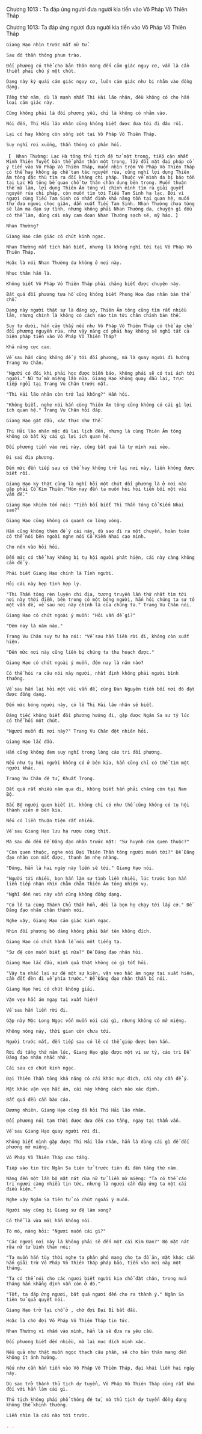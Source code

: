




Chương 1013 : Ta đáp ứng ngươi đưa người kia tiến vào Vô Pháp Vô Thiên Tháp


Chương 1013: Ta đáp ứng ngươi đưa người kia tiến vào Vô Pháp Vô Thiên Tháp

	Giang Hạo nhìn trước mắt nữ tử.

	Sau đó thần thông phun trào.

	Đối phương có thể cho bản thân mang đến cảm giác nguy cơ, vẫn là cần thiết phải chú ý một chút.

	Dạng này kỳ quái cảm giác nguy cơ, luôn cảm giác như bị nhằm vào đồng dạng.

	Tầng thứ năm, dù là mạnh nhất Thi Hải lão nhân, đều không có cho hắn loại cảm giác này.

	Cũng không phải là đối phương yếu, chỉ là không có nhằm vào.

	Nói đến, Thi Hải lão nhân cũng không biết được đưa tới đi đâu rồi.

	Lại có hay không còn sống sót tại Vô Pháp Vô Thiên Tháp.

	Suy nghĩ rơi xuống, thần thông có phản hồi.

	【  Nhan Thường: Lạc Hà tông thủ tịch đệ tử một trong, tiếp cận nhất Minh Thiên Tuyết bản thể phân thân một trong, lấy đổi mặt đại pháp cố ý tiến vào Vô Pháp Vô Thiên Tháp, muốn nhìn trộm Vô Pháp Vô Thiên Tháp có thể hay không áp chế tan tác nguyền rủa, cũng nghĩ lợi dụng Thiên Âm tông đặc thù tìm ra đối kháng chi pháp. Thuộc về mình da bị bảo tồn tại Lạc Hà tông bế quan chỗ tự thân chân dung bên trong. Muốn thuận thế mà làm, lợi dụng Thiên Âm tông vì chính mình tìm ra giải quyết nguyền rủa chi pháp, còn muốn tìm tới Tiếu Tam Sinh hạ lạc. Bởi vì ngươi cùng Tiếu Tam Sinh có nhất định khả năng tồn tại quan hệ, muốn thử đưa ngươi chọc giận, dẫn xuất Tiếu Tam Sinh. Nhan Thường chưa từng sẽ làm ma đạo sự tình, nhưng không phải Nhan Thường da, chuyện gì đều có thể làm, dùng cái này cam đoan Nhan Thường sạch sẽ, mỹ hảo. 】

	Nhan Thường?

	Giang Hạo cảm giác có chút kinh ngạc.

	Nhan Thường mất tích hắn biết, nhưng là không nghĩ tới tại Vô Pháp Vô Thiên Tháp.

	Hoặc là nói Nhan Thường da không ở nơi này.

	Nhục thân hẳn là.

	Không biết Vô Pháp Vô Thiên Tháp phải chăng biết được chuyện này.

	Bất quá đối phương tựa hồ cũng không biết Phong Hoa đạo nhân bản thể chỗ.

	Dạng này người thật sự là đáng sợ, Thiên Âm tông cũng tìm rất nhiều lần, nhưng chính là không có cách nào tìm tới chân chính bản thể.

	Suy tư dưới, hắn cảm thấy nếu như Vô Pháp Vô Thiên Tháp có thể áp chế đối phương nguyền rủa, như vậy nàng có phải hay không sẽ nghĩ tất cả biện pháp tiến vào Vô Pháp Vô Thiên Tháp?

	Khả năng cực cao.

	Về sau hắn cũng không để ý tới đối phương, mà là quay người đi hướng Trang Vu Chân.

	"Người có đôi khi phải học được biến báo, không phải sẽ có tai ách tới người." Nữ tử mở miệng lần nữa. Giang Hạo không quay đầu lại, trực tiếp ngồi tại Trang Vu Chân trước mặt.

	"Thi Hải lão nhân còn trở lại không?" Hắn hỏi.

	"Không biết, nghe nói hắn cùng Thiên Âm tông cũng không có cái gì lợi ích quan hệ." Trang Vu Chân hồi đáp.

	Giang Hạo gật đầu, xác thực như thế.

	Thi Hải lão nhân mặc dù lai lịch đến, nhưng là cùng Thiên Âm tông không có bất kỳ cái gì lợi ích quan hệ.

	Đối phương tiến vào nơi này, cũng bất quá là tự mình xui xẻo.

	Đi sai địa phương.

	Đến mức đến tiếp sau có thể hay không trở lại nơi này, liền không được biết rồi.

	Giang Hạo kỳ thật cũng là nghĩ hỏi một chút đối phương là ở nơi nào gặp phải Cổ Kim Thiên."Hôm nay đến ta muốn hỏi hỏi tiền bối một vài vấn đề."

	Giang Hạo khiêm tốn nói: "Tiền bối biết Thi Thần tông Cổ Kiếm Nhai sao?"

	Giang Hạo cũng không có quanh co lòng vòng.

	Hắn cũng không thèm để ý cái này, dù sao đi ra một chuyến, hoàn toàn có thể nói bên ngoài nghe nói Cổ Kiếm Nhai cao minh.

	Cho nên vào hỏi hỏi.

	Đến mức có thể hay không bị tụ hội người phát hiện, cái này càng không cần để ý.

	Phải biết Giang Hạo chính là Tỉnh người.

	Hỏi cái này hợp tình hợp lý.

	"Thi Thần tông rèn luyện chi địa, tương truyền lần thứ nhất tìm tới nơi này thời điểm, bên trong có một bóng người, hắn hỏi chúng ta sư tổ một vấn đề, về sau nơi này chính là của chúng ta." Trang Vu Chân nói.

	Giang Hạo có chút ngoài ý muốn: "Hỏi vấn đề gì?"

	"Đêm nay là năm nào."

	Trang Vu Chân suy tư hạ nói: "Về sau hắn liền rời đi, không còn xuất hiện.

	"Đến mức nơi này cũng liền bị chúng ta thu hoạch được."

	Giang Hạo có chút ngoài ý muốn, đêm nay là năm nào?

	Có thể hỏi ra câu nói này người, nhất định không phải người bình thường.

	Về sau hắn lại hỏi một vài vấn đề, cùng Đan Nguyên tiền bối nơi đó đạt được đồng dạng.

	Đến mức bóng người này, có lẽ Thi Hải lão nhân sẽ biết.

	Đáng tiếc không biết đối phương hướng đi, gặp được Ngân Sa sư tỷ lúc có thể hỏi một chút.

	"Ngươi muốn đi nơi này?" Trang Vu Chân đột nhiên hỏi.

	Giang Hạo lắc đầu.

	Hắn cũng không đem suy nghĩ trong lòng cáo tri đối phương.

	Nếu như tụ hội người không có ở bên kia, hắn cũng chỉ có thể tìm một người khác.

	Trang Vu Chân đệ tử, Khuất Trọng.

	Bất quá rất nhiều năm qua đi, không biết hắn phải chăng còn tại Nam Bộ.

	Bắc Bộ người quen biết ít, không chỉ có như thế cũng không có tụ hội thành viên ở bên kia.

	Nếu có liền thuận tiện rất nhiều.

	Về sau Giang Hạo lưu hạ rượu cùng thịt.

	Mà sau đó đến Đề Đăng đạo nhân trước mặt: "Sư huynh còn quen thuộc?"

	"Còn quen thuộc, nghe nói Đại Thiên Thần tông người muốn tới?" Đề Đăng đạo nhân con mắt được, thanh âm nhẹ nhàng.

	"Đúng, hẳn là hai ngày này liền sẽ tới." Giang Hạo nói.

	"Người tới nhiều, bọn hắn làm sự tình liền nhiều, lúc trước bọn hắn liền tiếp nhận nhìn chằm chằm Thiên Âm tông nhiệm vụ.

	"Nghĩ đến nơi này vốn cũng không đồng dạng.

	"Có lẽ ta cùng Thánh Chủ thần hồn, đều là bọn họ chạy tới lấy cớ." Đề Đăng đạo nhân chân thành nói.

	Nghe vậy, Giang Hạo cảm giác kinh ngạc.

	Nhìn đối phương bộ dáng không phải bắn tên không đích.

	Giang Hạo có chút hành lễ nói một tiếng tạ.

	"Sư đệ còn muốn biết gì nữa?" Đề Đăng đạo nhân hỏi.

	Giang Hạo lắc đầu, mình quả thật không có gì tốt hỏi.

	"Vậy ta nhắc lại sư đệ một sự kiện, vặn vẹo hắc ám ngay tại xuất hiện, cần đốt đèn đi về phía trước." Đề Đăng đạo nhân thần bí nói.

	Giang Hạo hơi có chút không giải.

	Vặn vẹo hắc ám ngay tại xuất hiện?

	Về sau hắn liền rời đi.

	Gặp này Mộc Long Ngọc vốn muốn nói cái gì, nhưng không có mở miệng.

	Không nóng nảy, thời gian còn chưa tới.

	Người trước mắt, đến tiếp sau có lẽ có thể giúp được bọn hắn.

	Rời đi tầng thứ năm lúc, Giang Hạo gặp được một vị sư tỷ, cáo tri Đề Đăng đạo nhân nhắc nhở.

	Cái sau có chút kinh ngạc.

	Đại Thiên Thần tông khả năng có cái khác mục đích, cái này cần để ý.

	Mặt khác vặn vẹo hắc ám, cái này không cách nào xác định.

	Bất quá đều cần báo cáo.

	Đương nhiên, Giang Hạo cũng đã hỏi Thi Hải lão nhân.

	Đối phương nói tạm thời được đưa đến cao tầng, ngay tại thẩm vấn.

	Về sau Giang Hạo quay người rời đi.

	Không biết mình gặp được Thi Hải lão nhân, hẳn là dùng cái gì để đối phương mở miệng.

	Vô Pháp Vô Thiên Tháp cao tầng.

	Tiếp vào tin tức Ngân Sa tiên tử trước tiên đi đến tầng thứ năm.

	Nàng đến một lần bộ mặt nát rữa nữ tử liền mở miệng: "Ta có thể cáo tri ngươi càng nhiều tin tức, nhưng là ngươi cần đáp ứng ta một cái điều kiện."

	Nghe vậy Ngân Sa tiên tử có chút ngoài ý muốn.

	Người này cũng bị Giang sư đệ làm xong?

	Có thể là vừa mới hắn không nói.

	Tò mò, nàng hỏi: "Ngươi muốn cái gì?"

	"Các ngươi nơi này là không phải sẽ đến một cái Kim Đan?" Bộ mặt nát rữa nữ tử bình thản nói:

	"Ta muốn hắn tùy thời nghe ta phân phó mang cho ta đồ ăn, mặt khác cần hắn giải trừ Vô Pháp Vô Thiên Tháp pháp bảo, tiến vào nơi này một tháng.

	"Ta có thể nói cho các ngươi biết người kia chỗ đặt chân, trong nửa tháng hắn khẳng định vẫn còn ở đó."

	"Tốt, ta đáp ứng ngươi, bất quá ngươi đến cho ra thành ý." Ngân Sa tiên tử quả quyết nói.

	Giang Hạo trở lại chỗ ở , chờ đợi Đại Bỉ bắt đầu.

	Hoặc là chờ đợi Vô Pháp Vô Thiên Tháp tin tức.

	Nhan Thường vì nhắm vào mình, hẳn là sẽ đưa ra yêu cầu.

	Đối phương biết đến nhiều, mà lại mục đích minh xác.

	Nếu quả như thật muốn ngọc thạch câu phần, sẽ cho bản thân mang đến không ít ảnh hưởng.

	Nếu như cần hắn tiến vào Vô Pháp Vô Thiên Tháp, đại khái liền hai ngày này.

	Dù sao trở thành thủ tịch dự tuyển, Vô Pháp Vô Thiên Tháp cũng rất khó đối với hắn làm cái gì.

	Thủ tịch không phải phổ thông đệ tử, mà thủ tịch dự tuyển đồng dạng không thể khinh thường.

	Liền nhìn là cái nào tới trước.

	. .




